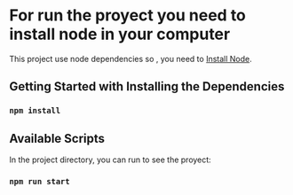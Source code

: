 # For run the proyect you need to install node in your computer

This project use node dependencies so , you need to [Install Node](https://nodejs.org/en/download/).

## Getting Started with Installing the Dependencies

### `npm install`

## Available Scripts

In the project directory, you can run to see the proyect:

### `npm run start`
